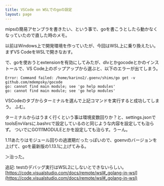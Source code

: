 ```yaml
---
title: VSCode on WSLでのgoの設定
layout: page
---
```


mipsの簡易アセンブラを書きたい、という事で、goを書こうとしたら動かなくなっていたので直した時のメモ。

以前はWindows上で開発環境を作っていたが、今回はWSL上に乗り換えたい。
まずVS CodeをWSLで開きなおす。

で、goを使おうとextensionを有効にしてみたが、dlvとかgocodeとかのインストールで、VS Code上のポップアップから選ぶと、以下のエラーが出てしまう。

```
Error: Command failed: /home/karino2/.goenv/shims/go get -v github.com/mdempsky/gocode
go: cannot find main module; see 'go help modules'
go: cannot find main module; see 'go help modules'
```

VSCodeのタブからターミナルを選んで上記コマンドを実行すると成功してしまう。
ふむ。

ターミナルからはうまく行くという事は環境変数回りか？と、settings.jsonでtoolsEnvVarsに.bashrcで設定しているのと同じような内容を設定しても治らず。
ついでにGO111MODULEとかを設定しても治らす。うーん。

1.11あたりはモジュール回りの過渡期だったっぽいので、goenvのバージョンを上げて、goを最新版の1.13.1に上げてみる。

＞治った。


追記: testのデバッグ実行はWSL2にしないとできないらしい。 [https://code.visualstudio.com/docs/remote/wsl#_golang-in-wsl](https://code.visualstudio.com/docs/remote/wsl#_golang-in-wsl)